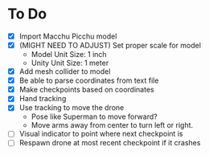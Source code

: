 # To Do

- [x] Import Macchu Picchu model
- [x] (MIGHT NEED TO ADJUST) Set proper scale for model
  - Model Unit Size: 1 inch
  - Unity Unit Size: 1 meter
- [x] Add mesh collider to model
- [x] Be able to parse coordinates from text file
- [x] Make checkpoints based on coordinates
- [x] Hand tracking
- [x] Use tracking to move the drone
  - Pose like Superman to move forward?
  - Move arms away from center to turn left or right.
- [ ] Visual indicator to point where next checkpoint is
- [ ] Respawn drone at most recent checkpoint if it crashes
